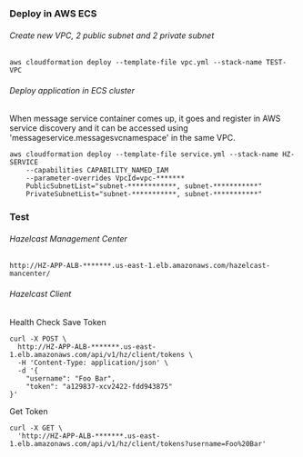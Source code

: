 ### Deploy in AWS ECS
###### Create new VPC, 2 public subnet and 2 private subnet
```
aws cloudformation deploy --template-file vpc.yml --stack-name TEST-VPC
```
###### Deploy application in ECS cluster
When message service container comes up, it goes and register in AWS service discovery and it can be accessed using 'messageservice.messagesvcnamespace' in the same VPC.
```
aws cloudformation deploy --template-file service.yml --stack-name HZ-SERVICE 
    --capabilities CAPABILITY_NAMED_IAM 
    --parameter-overrides VpcId=vpc-******* 
    PublicSubnetList="subnet-************, subnet-***********" 
    PrivateSubnetList="subnet-***********, subnet-***********"
```

### Test
###### Hazelcast Management Center
```
http://HZ-APP-ALB-*******.us-east-1.elb.amazonaws.com/hazelcast-mancenter/
```
###### Hazelcast Client
Health Check
Save Token
```
curl -X POST \
  http://HZ-APP-ALB-*******.us-east-1.elb.amazonaws.com/api/v1/hz/client/tokens \
  -H 'Content-Type: application/json' \
  -d '{
	"username": "Foo Bar",
	"token": "a129837-xcv2422-fdd943875"
}'
```
Get Token
```
curl -X GET \
  'http://HZ-APP-ALB-*******.us-east-1.elb.amazonaws.com/api/v1/hz/client/tokens?username=Foo%20Bar'
```